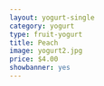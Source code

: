 ```yaml
---
layout: yogurt-single
category: yogurt
type: fruit-yogurt
title: Peach
image: yogurt2.jpg
price: $4.00
showbanner: yes
---
```


